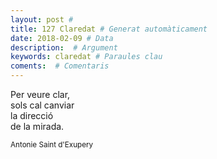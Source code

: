 ```yaml
---
layout: post #
title: 127 Claredat # Generat automàticament
date: 2018-02-09 # Data
description:  # Argument
keywords: claredat # Paraules clau
coments:  # Comentaris
---
```


Per veure clar, <br />
sols cal canviar <br />
la direcció <br />
de la mirada. <br />

<small>Antonie Saint d'Exupery</small>
